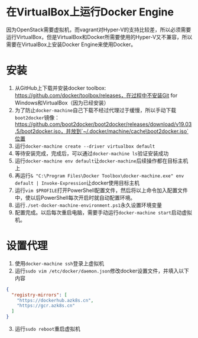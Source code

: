 # 在VirtualBox上运行Docker Engine

因为OpenStack需要虚拟机，而vagrant对Hyper-V的支持比较差，所以必须需要运行VirtualBox，但是VirtualBox和Docker所需要使用的Hyper-V又不兼容，所以需要在VirtualBox上安装Docker Engine来使用Docker。

# 安装

1. 从GitHub上下载并安装docker toolbox: https://github.com/docker/toolbox/releases，在过程中不安装Git for Windows和VirtualBox（因为已经安装）
2. 为了防止`docker-machine`自己下载不经过代理过于缓慢，所以手动下载`boot2docker`镜像：https://github.com/boot2docker/boot2docker/releases/download/v19.03.5/boot2docker.iso，并放到`~/.docker/machine/cache\boot2docker.iso`位置
3. 运行`docker-machine create --driver virtualbox default`
4. 等待安装完成，完成后，可以通过`docker-machine ls`验证安装成功
5. 运行`docker-machine env default`让`docker-machine`后续操作都在目标主机上
6. 再运行`& "C:\Program Files\Docker Toolbox\docker-machine.exe" env default | Invoke-Expression`让docker使用目标主机
7. 运行`vim $PROFILE`打开PowerShell配置文件，然后将以上命令加入配置文件中，使以后PowerShell每次开启时就自动配置环境。
8. 运行`./set-docker-machine-environment.ps1`永久设置环境变量
8. 配置完成。以后每次重启电脑，需要手动运行`docker-machine start`启动虚拟机。

# 设置代理

1. 使用`docker-machine ssh`登录上虚拟机
2. 运行`sudo vim /etc/docker/daemon.json`修改docker设置文件，并填入以下内容

```json
{
  "registry-mirrors": [
    "https://dockerhub.azk8s.cn",
    "https://gcr.azk8s.cn"
  ]
}
```

3. 运行`sudo reboot`重启虚拟机
